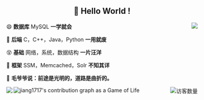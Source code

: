 <h2 align="center"> 👋 Hello World ! </h2>

<img align="right" src="https://github-readme-stats.anuraghazra1.vercel.app/api?username=jiang1717&layout=default"/>

😄 **数据库**  MySQL                       **一学就会**

😤 **后端**  C，C++，Java，Python            **一用就废**

😵 **基础**  网络，系统，数据结构               **一片汪洋**

🤪 **框架**  SSM，Memcached，Solr            **不知其详**

🌌 **毛爷爷说：前途是光明的，道路是曲折的。**


<img align="left" src="https://github-readme-stats.vercel.app/api/top-langs/?username=jiang1717&layout=compact"/>


<img align='right' src="https://profile-counter.glitch.me/jiang1717/count.svg" alt="访客数量"/>



![jiang1717's contribution graph as a Game of Life](https://github4life.herokuapp.com/jiang1717.gif)

